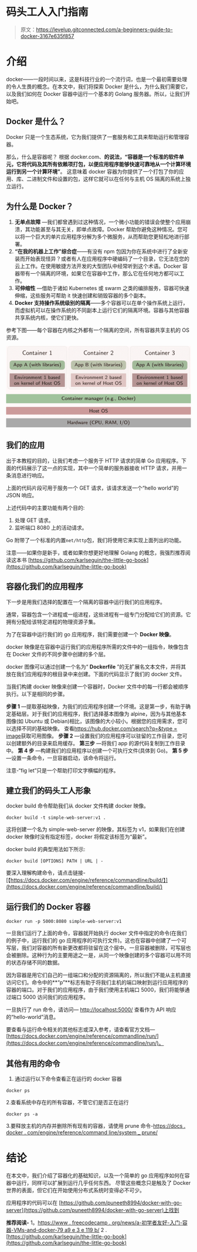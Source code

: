# 码头工人入门指南

> 原文：<https://levelup.gitconnected.com/a-beginners-guide-to-docker-3167e635f857>

# 介绍

docker——一段时间以来，这是科技行业的一个流行词，也是一个最初需要处理的令人生畏的概念。在本文中，我们将探索 Docker 是什么，为什么我们需要它，以及我们如何在 Docker 容器中运行一个基本的 Golang 服务器。所以，让我们开始吧。

## Docker 是什么？

Docker 只是一个生态系统，它为我们提供了一套服务和工具来帮助运行和管理容器。

那么，什么是容器呢？
根据 docker.com、**的说法，“容器是一个标准的软件单元，它将代码及其所有依赖项打包，以便应用程序能够快速可靠地从一个计算环境运行到另一个计算环境”**。
这意味着 docker 容器为你提供了一个打包了你的应用、库、二进制文件和设置的包，这样它就可以在任何与主机 OS 隔离的系统上独立运行。

## 为什么是 Docker？

1.  **无单点故障** —我们都曾遇到过这种情况，一个微小功能的错误会使整个应用崩溃，其功能甚至与其无关，即单点故障。Docker 帮助你避免这种情况。您可以将一个巨大的单片应用程序分解为多个微服务，从而帮助您更轻松地进行部署。
2.  **“在我的机器上工作”综合症**——有没有 npm 包因为你在系统中进行了全新安装而开始表现怪异？或者有人在应用程序中硬编码了一个目录，它无法在您的云上工作。在使用敏捷方法开发的大型团队中经常听到这个术语。Docker 容器带有一个隔离的环境，如果它在容器中工作，那么它在任何地方都可以工作。
3.  **可伸缩性** —借助于诸如 Kubernetes 或 swarm 之类的编排服务，容器可快速伸缩，这些服务可帮助 it 快速创建和销毁容器的多个副本。
4.  **Docker 支持操作系统级别的隔离**——多个容器可以在单个操作系统上运行，而虚拟机可以在操作系统的不同副本上运行它们的隔离环境。容器与其他容器共享系统内核，使它们更快。

参考下图——每个容器在内核之外都有一个隔离的空间，所有容器共享主机的 OS 资源。

![](img/9a133f9e2bfe68d404e64ebb4ff6fba3.png)

## 我们的应用

出于本教程的目的，让我们考虑一个服务于 HTTP 请求的简单 Go 应用程序。下面的代码展示了这一点的实现，其中一个简单的服务器接收 HTTP 请求，并用一条消息进行响应。

上面的代码片段可用于服务一个 GET 请求，该请求发送一个“hello world”的 JSON 响应。

上述代码中的主要功能有两个目的:

1.  处理 GET 请求。
2.  监听端口 8080 上的活动请求。

Go 附带了一个标准的内置`net/http`包，我们将使用它来实现上面列出的功能。

注意——如果你是新手，或者如果你想更好地理解 Golang 的概念，我强烈推荐阅读这本书
[https://github.com/karlseguin/the-little-go-book](https://github.com/karlseguin/the-little-go-book)

## 容器化我们的应用程序

下一步是用我们选择的配置在一个隔离的容器中运行我们的应用程序。

通常，容器包含一个进程或一组进程，这些进程有一组专门分配给它们的资源。它拥有分配给该特定进程的物理资源子集。

为了在容器中运行我们的 go 应用程序，我们需要创建一个 **Docker 映像**。

docker 映像是在容器中运行我们的应用程序所需的文件中的一组指令，映像包含在 Docker 文件的不同步骤中创建的多个层。

docker 图像可以通过创建一个名为“ **Dockerfile** ”的无扩展名文本文件，并将其放在我们应用程序的根目录中来创建。下面的代码显示了我们的 docker 文件。

当我们构建 docker 映像来创建一个容器时，Docker 文件中的每一行都会被顺序执行。以下是相同的步骤。

**步骤 1** —提取基础映像，为我们的应用程序创建一个环境。这是第一步，有助于确定基础层。对于我们的应用程序，我们选择基本图像为 alpine，因为与其他基本图像(如 Ubuntu 或 Debian)相比，该图像的大小较小。根据您的应用需求，您可以选择不同的基础映像。
查看[https://hub.docker.com/search?q=&type = image](https://hub.docker.com/search?q=&type=image)获取可用图像。
**步骤 2** —设置我们的应用程序可以驻留的工作目录，您可以创建额外的目录来启用缓存。
**第三步** —将我们 app 的源代码复制到工作目录中。
**第 4 步** —构建我们的应用程序以创建一个可执行文件(具体到 Go)。
**第 5 步** —设置一条命令，一旦容器启动，该命令将运行。

注意-“fig let”只是一个帮助打印文字横幅的程序。

## 建立我们的码头工人形象

docker build 命令帮助我们从 docker 文件构建 docker 映像。

```
docker build -t simple-web-server:v1 .
```

这将创建一个名为 simple-web-server 的映像，其标签为 v1，如果我们在创建 docker 映像时没有指定标签，docker 将假定该标签为“最新”。

docker build 的典型用法如下所示:

```
docker build [OPTIONS] PATH | URL | -
```

要深入理解构建命令，请点击链接-
[【https://docs.docker.com/engine/reference/commandline/build/】](https://docs.docker.com/engine/reference/commandline/build/)

## 运行我们的 Docker 容器

```
docker run -p 5000:8080 simple-web-server:v1
```

一旦我们运行了上面的命令，容器就开始执行 docker 文件中指定的命令(在我们的例子中，运行我们的 go 应用程序的可执行文件)。这也在容器中创建了一个可写层，我们对容器的所有新更改都将驻留在这个层中。一旦容器被删除，可写层也会被删除。这种行为的主要用途之一是，从同一个映像创建的多个容器可以用不同的状态存储不同的数据。

因为容器是用它们自己的一组端口和分配的资源隔离的，所以我们不能从主机直接访问它们。命令中的**“p”**标志有助于将我们主机的端口映射到运行应用程序的容器的端口。对于我们的应用程序，由于我们使用主机端口 5000，我们将能够通过端口 5000 访问我们的应用程序。

一旦执行了 run 命令，请访问— [http://localhost:5000/](http://localhost:5000/) 查看作为 API 响应的“hello-world”消息。

要查看与运行命令相关的其他标志或深入参考，请查看官方文档—[https://docs.docker.com/engine/reference/commandline/run/](https://docs.docker.com/engine/reference/commandline/run/)。

## 其他有用的命令

1.  通过运行以下命令查看正在运行的 docker 容器

```
docker ps
```

2.查看系统中存在的所有容器，不管它们是否正在运行

```
docker ps -a
```

3.要释放主机的内存并删除所有现有的容器，请使用 prune 命令-[https://docs . docker . com/engine/reference/command line/system _ prune/](https://docs.docker.com/engine/reference/commandline/system_prune/)

# 结论

在本文中，我们介绍了容器化的基础知识，以及一个简单的 go 应用程序如何在容器中运行，同样可以扩展到运行几乎任何东西。
尽管这些概念只是触及了 Docker 世界的表面，但它们在开始使用分布式系统时变得必不可少。

应用程序的代码可以在
[https://github.com/puneeth8994/docker-with-go-server](https://github.com/puneeth8994/docker-with-go-server)上找到

**推荐阅读-** 1。[https://www . freecodecamp . org/news/a-初学者友好-入门-容器-VMs-and-docker-79 a9 e 3 e 119 b/](https://www.freecodecamp.org/news/a-beginner-friendly-introduction-to-containers-vms-and-docker-79a9e3e119b/)
2 .[https://github.com/karlseguin/the-little-go-book](https://github.com/karlseguin/the-little-go-book)